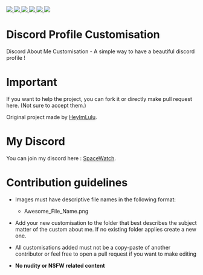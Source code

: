 <a href="https://github.com/SeenKid/discord-profile-customisation"> 
  <img src="https://img.shields.io/github/downloads/SeenKid/discord-profile-customisation/total?color=blue&style=flat-square">

</a>
<a href="https://github.com/SeenKid/discord-profile-customisation"> 
  <img src="https://img.shields.io/github/languages/code-size/Seenkid/discord-profile-customisation?style=flat-square">

</a>
<a href="https://github.com/SeenKid/discord-profile-customisation"> 
  <img src="https://img.shields.io/github/stars/Seenkid/discord-profile-customisation?style=flat-square">

</a>
<a href="https://github.com/SeenKid/discord-profile-customisation"> 
  <img src="https://img.shields.io/github/forks/Seenkid/discord-profile-customisation?style=flat-square">

</a>
<a href="https://github.com/SeenKid/discord-profile-customisation"> 
  <img src="https://img.shields.io/github/commit-activity/m/Seenkid/discord-profile-customisation?style=flat-square">

</a>
<img src="https://visitor-badge.glitch.me/badge?page_id=SeenKid.discord-profile-customisation" />

# Discord Profile Customisation

Discord About Me Customisation - A simple way to have a beautiful discord profile !

# Important

If you want to help the project, you can fork it or directly make pull request here. (Not sure to accept them.)

Original project made by [HeyImLulu](https://github.com/Heyimlulu/).

# My Discord

You can join my discord here : [SpaceWatch](https://discord.gg/YH8Qbjr2sJ).

# Contribution guidelines

- Images must have descriptive file names in the following format:
  - Awesome_File_Name.png

- Add your new customisation to the folder that best describes the subject matter of the custom about me. If no existing folder applies create a new one.

- All customisations added must not be a copy-paste of another contributor or feel free to open a pull request if you want to make editing

- **No nudity or NSFW related content**
